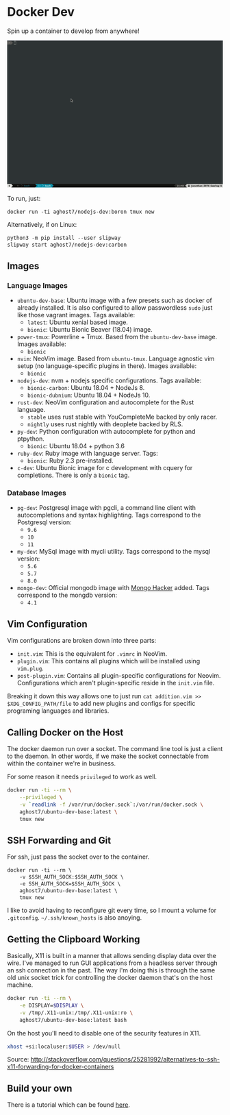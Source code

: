 # Docker Dev
Spin up a container to develop from anywhere!

![docker-dev](https://raw.githubusercontent.com/AGhost-7/docker-dev/assets/demo.gif)

To run, just:
```
docker run -ti aghost7/nodejs-dev:boron tmux new
```

Alternatively, if on Linux:
```
python3 -m pip install --user slipway
slipway start aghost7/nodejs-dev:carbon
```

## Images

### Language Images
- `ubuntu-dev-base`: Ubuntu image with a few presets such as docker of
already installed. It is also configured to allow passwordless `sudo` just like
those vagrant images. Tags available:
	- `latest`: Ubuntu xenial based image.
	- `bionic`: Ubuntu Bionic Beaver (18.04) image.
- `power-tmux`: Powerline + Tmux. Based from the `ubuntu-dev-base` image.
Images available:
	- `bionic`
- `nvim`: NeoVim image. Based from `ubuntu-tmux`. Language agnostic vim
setup (no language-specific plugins in there). Images available:
	- `bionic`
- `nodejs-dev`: nvm + nodejs specific configurations. Tags available:
	- `bionic-carbon`: Ubuntu 18.04 + NodeJs 8.
	- `bionic-dubnium`: Ubuntu 18.04 + NodeJs 10.
- `rust-dev`: NeoVim configuration and autocomplete for the Rust language. 
	- `stable` uses rust stable with YouCompleteMe backed by only racer.
	- `nightly` uses rust nightly with deoplete backed by RLS.
- `py-dev`: Python configuration with autocomplete for python and ptpython.
	- `bionic`: Ubuntu 18.04 + python 3.6
- `ruby-dev`: Ruby image with language server. Tags:
	- `bionic`: Ruby 2.3 pre-installed.
- `c-dev`: Ubuntu Bionic image for c development with cquery for completions.
There is only a `bionic` tag.

### Database Images
- `pg-dev`: Postgresql image with pgcli, a command line client with
autocompletions and syntax highlighting. Tags correspond to the Postgresql
version:
	- `9.6`
	- `10`
	- `11`
- `my-dev`: MySql image with mycli utility. Tags correspond to the mysql
version:
	- `5.6`
	- `5.7`
	- `8.0`
- `mongo-dev`: Official mongodb image with [Mongo Hacker][mongo_hacker] added.
Tags correspond to the mongdb version:
	- `4.1`

[mongo_hacker]: https://github.com/TylerBrock/mongo-hacker

## Vim Configuration
Vim configurations are broken down into three parts:
- `init.vim`: This is the equivalent for `.vimrc` in NeoVim.
- `plugin.vim`: This contains all plugins which will be installed using 
`vim.plug`.
- `post-plugin.vim`: Contains all plugin-specific configurations for Neovim.
Configurations which aren't plugin-specific reside in the `init.vim` file.

Breaking it down this way allows one to just run
`cat addition.vim >> $XDG_CONFIG_PATH/file` to add new plugins and configs for
specific programing languages and libraries.

## Calling Docker on the Host
The docker daemon run over a socket. The command line tool is just a client to
the daemon. In other words, if we make the socket connectable from within the
container we're in business.

For some reason it needs `privileged` to work as well.
```bash
docker run -ti --rm \
	--privileged \
	-v `readlink -f /var/run/docker.sock`:/var/run/docker.sock \
	aghost7/ubuntu-dev-base:latest \
	tmux new
```

## SSH Forwarding and Git
For ssh, just pass the socket over to the container.
```
docker run -ti --rm \
	-v $SSH_AUTH_SOCK:$SSH_AUTH_SOCK \
	-e SSH_AUTH_SOCK=$SSH_AUTH_SOCK \
	aghost7/ubuntu-dev-base:latest \
	tmux new
```
I like to avoid having to reconfigure git every time, so I mount a volume for
`.gitconfig`. `~/.ssh/known_hosts` is also anoying.

## Getting the Clipboard Working
Basically, X11 is built in a manner that allows sending display data over the
wire. I've managed to run GUI applications from a headless server through an
ssh connection in the past. The way I'm doing this is through the same old
unix socket trick for controlling the docker daemon that's on the host machine.

```bash
docker run -ti --rm \
	-e DISPLAY=$DISPLAY \
	-v /tmp/.X11-unix:/tmp/.X11-unix:ro \
	aghost7/ubuntu-dev-base:latest bash
```

On the host you'll need to disable one of the security features in X11.
```bash
xhost +si:localuser:$USER > /dev/null
```

Source: http://stackoverflow.com/questions/25281992/alternatives-to-ssh-x11-forwarding-for-docker-containers

## Build your own
There is a tutorial which can be found [here](tutorial/readme.md).
